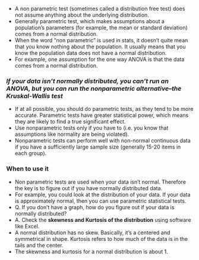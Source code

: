 * A non parametric test (sometimes called a distribution free test) does not assume anything about the underlying distribution.
* Generally parametric test, which makes assumptions about a population’s parameters (for example, the mean or standard deviation) comes from a normal distribution.
* When the word “non parametric” is used in stats, it doesn’t quite mean that you know nothing about the population. It usually means that you know the population data does not have a normal distribution.
* For example, one assumption for the one way ANOVA is that the data comes from a normal distribution. 
### _If your data isn’t normally distributed, you can’t run an ANOVA, but you can run the nonparametric alternative–the Kruskal-Wallis test_

* If at all possible, you should do parametric tests, as they tend to be more accurate. Parametric tests have greater statistical power, which means they are likely to find a true significant effect. 
* Use nonparametric tests only if you have to (i.e. you know that assumptions like normality are being violated).
* Nonparametric tests can perform well with non-normal continuous data if you have a sufficiently large sample size (generally 15-20 items in each group).

### When to use it
* Non parametric tests are used when your data isn’t normal. Therefore the key is to figure out if you have normally distributed data. 
* For example, you could look at the distribution of your data. If your data is approximately normal, then you can use parametric statistical tests.
* Q. If you don’t have a graph, how do you figure out if your data is normally distributed?
* A. Check the __skewness and Kurtosis of the distribution__ using software like Excel.
* A normal distribution has no skew. Basically, it’s a centered and symmetrical in shape. Kurtosis refers to how much of the data is in the tails and the center. 
* The skewness and kurtosis for a normal distribution is about 1.
